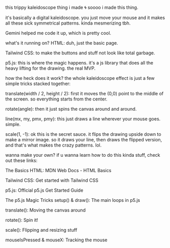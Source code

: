 this trippy kaleidoscope thing i made 🌀
soooo i made this thing.

it's basically a digital kaleidoscope. you just move your mouse and it makes all these sick symmetrical patterns. kinda mesmerizing tbh.

Gemini helped me code it up, which is pretty cool.

what's it running on?
HTML: duh, just the basic page.

Tailwind CSS: to make the buttons and stuff not look like total garbage.

p5.js: this is where the magic happens. it's a js library that does all the heavy lifting for the drawing. the real MVP.

how the heck does it work?
the whole kaleidoscope effect is just a few simple tricks stacked together:

translate(width / 2, height / 2): first it moves the (0,0) point to the middle of the screen. so everything starts from the center.

rotate(angle): then it just spins the canvas around and around.

line(mx, my, pmx, pmy): this just draws a line wherever your mouse goes. simple.

scale(1, -1): ok this is the secret sauce. it flips the drawing upside down to make a mirror image. so it draws your line, then draws the flipped version, and that's what makes the crazy patterns. lol.

wanna make your own?
if u wanna learn how to do this kinda stuff, check out these links:

The Basics
HTML: MDN Web Docs - HTML Basics

Tailwind CSS: Get started with Tailwind CSS

p5.js: Official p5.js Get Started Guide

The p5.js Magic Tricks
setup() & draw(): The main loops in p5.js

translate(): Moving the canvas around

rotate(): Spin it!

scale(): Flipping and resizing stuff

mouseIsPressed & mouseX: Tracking the mouse
